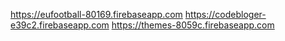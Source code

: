 https://eufootball-80169.firebaseapp.com
https://codebloger-e39c2.firebaseapp.com
https://themes-8059c.firebaseapp.com